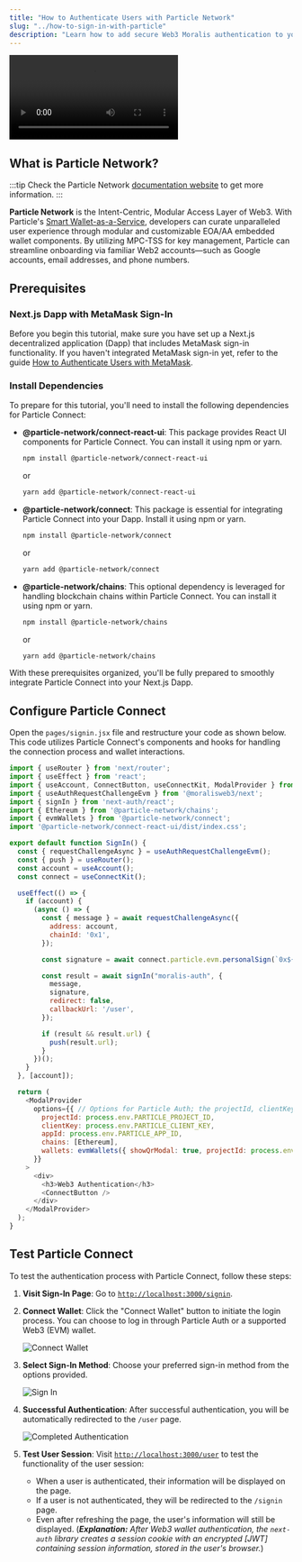 ```yaml
---
title: "How to Authenticate Users with Particle Network"
slug: "../how-to-sign-in-with-particle"
description: "Learn how to add secure Web3 Moralis authentication to your NextJS application by creating a full-stack Web3 authentication solution using NextJS framework."
---
```


<video controls>
	<source src="/video/particle.mp4"/>
</video>

## What is Particle Network?

:::tip
Check the Particle Network [documentation website](https://docs.particle.network/) to get more information.
:::

**Particle Network** is the Intent-Centric, Modular Access Layer of Web3. With Particle's [Smart Wallet-as-a-Service](https://blog.particle.network/announcing-our-smart-wallet-as-a-service-modular-stack-upgrading-waas-with-erc-4337/), developers can curate unparalleled user experience through modular and customizable EOA/AA embedded wallet components. By utilizing MPC-TSS for key management, Particle can streamline onboarding via familiar Web2 accounts—such as Google accounts, email addresses, and phone numbers.

## Prerequisites

### Next.js Dapp with MetaMask Sign-In

Before you begin this tutorial, make sure you have set up a Next.js decentralized application (Dapp) that includes MetaMask sign-in functionality. If you haven't integrated MetaMask sign-in yet, refer to the guide [How to Authenticate Users with MetaMask](/authentication-api/evm/how-to-sign-in-with-metamask).

### Install Dependencies

To prepare for this tutorial, you'll need to install the following dependencies for Particle Connect:

- **@particle-network/connect-react-ui**: This package provides React UI components for Particle Connect. You can install it using npm or yarn.

  ```bash
  npm install @particle-network/connect-react-ui
  ```

  or

  ```bash
  yarn add @particle-network/connect-react-ui
  ```

- **@particle-network/connect**: This package is essential for integrating Particle Connect into your Dapp. Install it using npm or yarn.

  ```bash
  npm install @particle-network/connect
  ```

  or

  ```bash
  yarn add @particle-network/connect
  ```

- **@particle-network/chains**: This optional dependency is leveraged for handling blockchain chains within Particle Connect. You can install it using npm or yarn.

  ```bash
  npm install @particle-network/chains
  ```

  or

  ```bash
  yarn add @particle-network/chains
  ```

With these prerequisites organized, you'll be fully prepared to smoothly integrate Particle Connect into your Next.js Dapp.

## Configure Particle Connect

Open the `pages/signin.jsx` file and restructure your code as shown below. This code utilizes Particle Connect's components and hooks for handling the connection process and wallet interactions.

```javascript
import { useRouter } from 'next/router';
import { useEffect } from 'react';
import { useAccount, ConnectButton, useConnectKit, ModalProvider } from '@particle-network/connect-react-ui';
import { useAuthRequestChallengeEvm } from '@moralisweb3/next';
import { signIn } from 'next-auth/react';
import { Ethereum } from '@particle-network/chains';
import { evmWallets } from '@particle-network/connect';
import '@particle-network/connect-react-ui/dist/index.css';

export default function SignIn() {
  const { requestChallengeAsync } = useAuthRequestChallengeEvm();
  const { push } = useRouter();
  const account = useAccount();
  const connect = useConnectKit();

  useEffect(() => {
    if (account) {
      (async () => {
        const { message } = await requestChallengeAsync({
          address: account,
          chainId: '0x1',
        });

        const signature = await connect.particle.evm.personalSign(`0x${Buffer.from(message).toString('hex')}`); // Conversion to hex, then signing with connected Particle account (whether that be through Particle Auth or otherwise)

        const result = await signIn("moralis-auth", {
          message,
          signature,
          redirect: false,
          callbackUrl: '/user',
        });

        if (result && result.url) {
          push(result.url);
        }
      })();
    }
  }, [account]);

  return (
    <ModalProvider
      options={{ // Options for Particle Auth; the projectId, clientKey, and appId can be retrieved from https://dashboard.particle.network/
        projectId: process.env.PARTICLE_PROJECT_ID,
        clientKey: process.env.PARTICLE_CLIENT_KEY,
        appId: process.env.PARTICLE_APP_ID,
        chains: [Ethereum],
        wallets: evmWallets({ showQrModal: true, projectId: process.env.WALLETCONNECT_PROJECT_ID }), // WalletConnect for Web3 wallet connections (non Particle Auth)
      }}
    >
      <div>
        <h3>Web3 Authentication</h3>
        <ConnectButton />
      </div>
    </ModalProvider>
  );
}
```

## Test Particle Connect

To test the authentication process with Particle Connect, follow these steps:

1. **Visit Sign-In Page**: Go to [`http://localhost:3000/signin`](http://localhost:3000/signin).

2. **Connect Wallet**: Click the "Connect Wallet" button to initiate the login process. You can choose to log in through Particle Auth or a supported Web3 (EVM) wallet.

   ![Connect Wallet](/img/content/particle-connect.webp)

3. **Select Sign-In Method**: Choose your preferred sign-in method from the options provided.

   ![Sign In](/img/content/particle-page.webp)

4. **Successful Authentication**: After successful authentication, you will be automatically redirected to the `/user` page.

   ![Completed Authentication](/img/content/particle-user.webp)

5. **Test User Session**: Visit [`http://localhost:3000/user`](http://localhost:3000/user) to test the functionality of the user session:

   - When a user is authenticated, their information will be displayed on the page.
   - If a user is not authenticated, they will be redirected to the `/signin` page.
   - Even after refreshing the page, the user's information will still be displayed. (_**Explanation:** After Web3 wallet authentication, the `next-auth` library creates a session cookie with an encrypted [JWT] containing session information, stored in the user's browser._)
